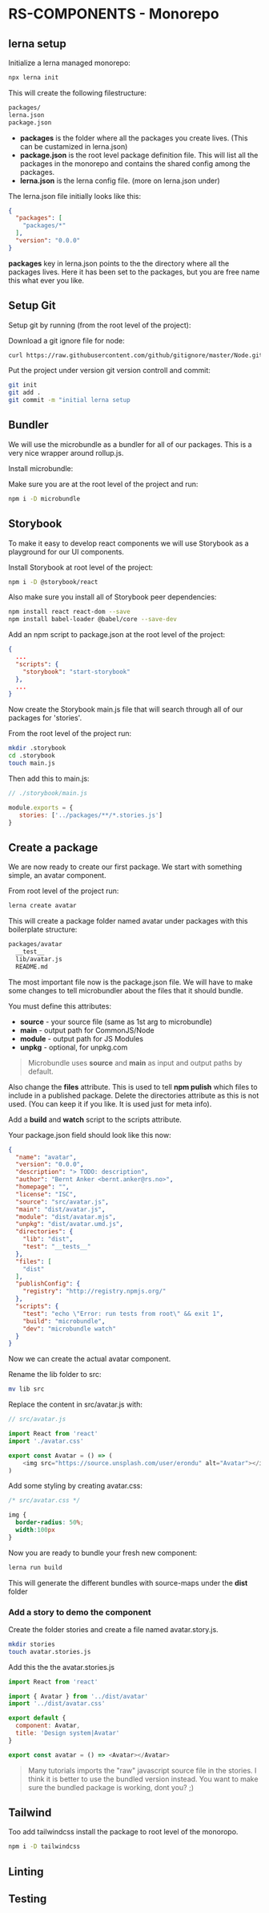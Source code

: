 # RS-COMPONENTS - Monorepo

## lerna setup
Initialize a lerna managed monorepo:

```bash
npx lerna init
```

This will create the following filestructure:

```bash
packages/
lerna.json
package.json
```

- __packages__ is the folder where all the packages you create lives. (This can be custamized in lerna.json)
-  __package.json__ is the root level package definition file. This will list all the packages in the monorepo and contains the shared config among the packages.
- __lerna.json__ is the lerna config file. (more on lerna.json under)

The lerna.json file initially looks like this:

```json
{
  "packages": [
    "packages/*"
  ],
  "version": "0.0.0"
}
```

__packages__ key in lerna.json points to the the directory where all the packages lives. Here it has been set to the packages, but you are free name this what ever you like.

## Setup Git

Setup git by running (from the root level of the project):

Download a git ignore file for node:

```bash
curl https://raw.githubusercontent.com/github/gitignore/master/Node.gitignore --output .gitignore
```

Put the project under version git version controll and commit:

```bash
git init
git add .
git commit -m "initial lerna setup
```

## Bundler

We will use the microbundle as a bundler for all of our packages. This is a very nice wrapper around rollup.js.

Install microbundle:

Make sure you are at the root level of the project and run:

```bash
npm i -D microbundle
```

## Storybook

To make it easy to develop react components we will use Storybook as a playground for our UI components.

Install Storybook at root level of the project:

```bash
npm i -D @storybook/react
```

Also make sure you install all of Storybook peer dependencies:

```bash
npm install react react-dom --save
npm install babel-loader @babel/core --save-dev
```

Add an npm script to package.json at the root level of the project:

```json
{
  ...
  "scripts": {
    "storybook": "start-storybook"
  },
  ...
}
```

Now create the Storybook main.js file that will search through all of our packages for 'stories'.

From the root level of the project run:

```bash
mkdir .storybook
cd .storybook
touch main.js
```

Then add this to main.js:

```javascript
// ./storybook/main.js

module.exports = {
   stories: ['../packages/**/*.stories.js']
}
```

## Create a package

We are now ready to create our first package. We start with something simple, an avatar component.

From root level of the project run:

```bash
lerna create avatar
```

This will create a package folder named avatar under packages with this boilerplate structure:

```bash
packages/avatar
  __test__
  lib/avatar.js
  README.md
```

The most important file now is the package.json file. We will have to make some changes to tell microbundler about the files that it should bundle.

You must define this attributes:

- __source__ - your source file (same as 1st arg to microbundle)
- __main__ - output path for CommonJS/Node
- __module__ - output path for JS Modules
- __unpkg__ - optional, for unpkg.com

>Microbundle uses __source__ and __main__ as input and output paths by default.

Also change the __files__ attribute. This is used to tell __npm pulish__ which files to include in a published package. Delete the directories attribute as this is not used. (You can keep it if you like. It is used just for meta info).

Add a __build__ and __watch__ script to the scripts attribute.

Your package.json field should look like this now:

```json
{
  "name": "avatar",
  "version": "0.0.0",
  "description": "> TODO: description",
  "author": "Bernt Anker <bernt.anker@rs.no>",
  "homepage": "",
  "license": "ISC",
  "source": "src/avatar.js",
  "main": "dist/avatar.js",
  "module": "dist/avatar.mjs",
  "unpkg": "dist/avatar.umd.js",
  "directories": {
    "lib": "dist",
    "test": "__tests__"
  },
  "files": [
    "dist"
  ],
  "publishConfig": {
    "registry": "http://registry.npmjs.org/"
  },
  "scripts": {
    "test": "echo \"Error: run tests from root\" && exit 1",
    "build": "microbundle",
    "dev": "microbundle watch"
  }
}
```

Now we can create the actual avatar component. 

Rename the lib folder to src:

```bash
mv lib src
```

Replace the content in src/avatar.js with:

```javascript
// src/avatar.js

import React from 'react'
import './avatar.css'

export const Avatar = () => (
    <img src="https://source.unsplash.com/user/erondu" alt="Avatar"></img>
)
```

Add some styling by creating avatar.css:

```css
/* src/avatar.css */

img {
  border-radius: 50%;
  width:100px
}
```

Now you are ready to bundle your fresh new component:

```bash
lerna run build
```

This will generate the different bundles with source-maps under the __dist__ folder

### Add a story to demo the component

Create the folder stories and create a file named avatar.story.js.

```bash
mkdir stories
touch avatar.stories.js
```

Add this the the avatar.stories.js

```javascript
import React from 'react'

import { Avatar } from '../dist/avatar' 
import '../dist/avatar.css'

export default {
  component: Avatar,
  title: 'Design system|Avatar'
}

export const avatar = () => <Avatar></Avatar>
```
>Many tutorials imports the "raw" javascript source file in the stories. I think it is better to use the bundled version instead. You want to make sure the bundled package is working, dont you? ;)

## Tailwind

Too add tailwindcss install the package to root level of the monoropo.

```bash
npm i -D tailwindcss
```

## Linting

## Testing

